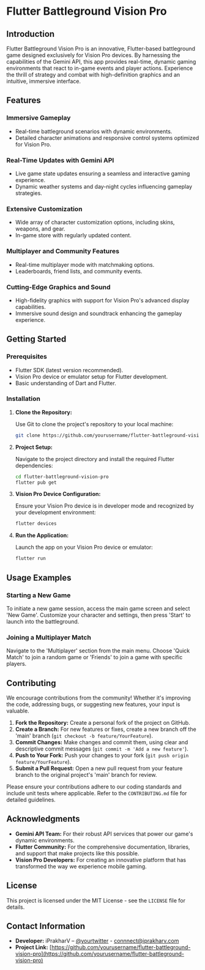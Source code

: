 

# Flutter Battleground Vision Pro

## Introduction

Flutter Battleground Vision Pro is an innovative, Flutter-based battleground game designed exclusively for Vision Pro devices. By harnessing the capabilities of the Gemini API, this app provides real-time, dynamic gaming environments that react to in-game events and player actions. Experience the thrill of strategy and combat with high-definition graphics and an intuitive, immersive interface.

## Features

### Immersive Gameplay

- Real-time battleground scenarios with dynamic environments.
- Detailed character animations and responsive control systems optimized for Vision Pro.

### Real-Time Updates with Gemini API

- Live game state updates ensuring a seamless and interactive gaming experience.
- Dynamic weather systems and day-night cycles influencing gameplay strategies.

### Extensive Customization

- Wide array of character customization options, including skins, weapons, and gear.
- In-game store with regularly updated content.

### Multiplayer and Community Features

- Real-time multiplayer mode with matchmaking options.
- Leaderboards, friend lists, and community events.

### Cutting-Edge Graphics and Sound

- High-fidelity graphics with support for Vision Pro's advanced display capabilities.
- Immersive sound design and soundtrack enhancing the gameplay experience.

## Getting Started

### Prerequisites

- Flutter SDK (latest version recommended).
- Vision Pro device or emulator setup for Flutter development.
- Basic understanding of Dart and Flutter.

### Installation

1. **Clone the Repository:**

   Use Git to clone the project's repository to your local machine:

   ```sh
   git clone https://github.com/yourusername/flutter-battleground-vision-pro.git
   ```

2. **Project Setup:**

   Navigate to the project directory and install the required Flutter dependencies:

   ```sh
   cd flutter-battleground-vision-pro
   flutter pub get
   ```

3. **Vision Pro Device Configuration:**

   Ensure your Vision Pro device is in developer mode and recognized by your development environment:

   ```sh
   flutter devices
   ```

4. **Run the Application:**

   Launch the app on your Vision Pro device or emulator:

   ```sh
   flutter run
   ```

## Usage Examples

### Starting a New Game

To initiate a new game session, access the main game screen and select 'New Game'. Customize your character and settings, then press 'Start' to launch into the battleground.

### Joining a Multiplayer Match

Navigate to the 'Multiplayer' section from the main menu. Choose 'Quick Match' to join a random game or 'Friends' to join a game with specific players.

## Contributing

We encourage contributions from the community! Whether it's improving the code, addressing bugs, or suggesting new features, your input is valuable.

1. **Fork the Repository:** Create a personal fork of the project on GitHub.
2. **Create a Branch:** For new features or fixes, create a new branch off the 'main' branch (`git checkout -b feature/YourFeature`).
3. **Commit Changes:** Make changes and commit them, using clear and descriptive commit messages (`git commit -m 'Add a new feature'`).
4. **Push to Your Fork:** Push your changes to your fork (`git push origin feature/YourFeature`).
5. **Submit a Pull Request:** Open a new pull request from your feature branch to the original project's 'main' branch for review.

Please ensure your contributions adhere to our coding standards and include unit tests where applicable. Refer to the `CONTRIBUTING.md` file for detailed guidelines.

## Acknowledgments

- **Gemini API Team:** For their robust API services that power our game's dynamic environments.
- **Flutter Community:** For the comprehensive documentation, libraries, and support that make projects like this possible.
- **Vision Pro Developers:** For creating an innovative platform that has transformed the way we experience mobile gaming.

## License

This project is licensed under the MIT License - see the `LICENSE` file for details.

## Contact Information

- **Developer:** iPrakharV – [@yourtwitter](https://twitter.com/iprakharv) - connnect@iprakharv.com
- **Project Link:** [https://github.com/yourusername/flutter-battleground-vision-pro](https://github.com/yourusername/flutter-battleground-vision-pro)

